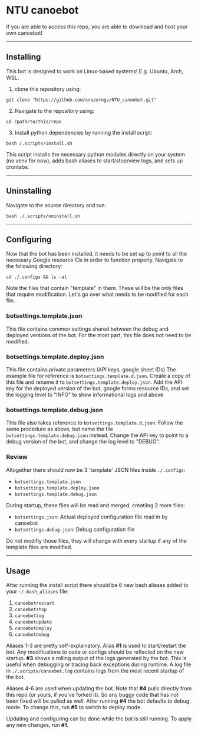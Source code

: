 # NTU canoebot
If you are able to access this repo, you are able to download and host your own canoebot!

---

## Installing
This bot is designed to work on Linux-based systems! E.g. Ubuntu, Arch, WSL.
1. clone this repository using:

`git clone "https://github.com/cruzerngz/NTU_canoebot.git"`

2. Navigate to the repository using:

`cd /path/to/this/repo`

3. Install python dependencies by running the install script:

`bash /.scripts/install.sh`

This script installs the necessary python modules directly on your system (no venv for now), adds bash aliases to start/stop/view logs, and sets up crontabs.

---

## Uninstalling
Navigate to the source directory and run:

`bash ./.scripts/uninstall.sh`

---

## Configuring
Now that the bot has been installed, it needs to be set up to point to all the necessary Google resource IDs in order to function properly.
Navigate to the following directory:

`cd ./.configs && ls -al`

Note the files that contain "template" in them.
These will be the only files that require modification.
Let's go over what needs to be modified for each file.

### botsettings.template.json
This file contains common settings shared between the debug and deployed versions of the bot.
For the most part, this file does not need to be modified.

### botsettings.template.deploy.json
This file contains private parameters (API keys, google sheet IDs)
The example file for reference is `botsettings.template.d.json`.
Create a copy of this file and rename it to `botsettings.template.deploy.json`.
Add the API key for the deployed version of the bot, google forms resource IDs, and set the logging level to "INFO" to show informational logs and above.

### botsettings.template.debug.json
This file also takes reference to `botsettings.template.d.json`.
Follow the same procedure as above, but name the file `botsettings.template.debug.json` instead.
Change the API key to point to a debug version of the bot, and change the log level to "DEBUG".

### Review
Altogether there should now be 3 'template' JSON files inside `./.configs`:
- `botsettings.template.json`
- `botsettings.template.deploy.json`
- `botsettings.template.debug.json`

During startup, these files will be read and merged, creatiing 2 more files:
- `botsettings.json`: Actual deployed configuration file read in by canoebot
- `botsettings.debug.json`: Debug configuration file

Do not modifiy those files, they will change with every startup if any of the template files are modified.

---

## Usage
After running the install script there should be 6 new bash aliases added to your `~/.bash_aliases` file:

1. `canoebotrestart`
2. `canoebotstop`
3. `canoebotlog`
4. `canoebotupdate`
5. `canoebotdeploy`
6. `canoebotdebug`

Aliases 1-3 are pretty self-explainatory.
Alias **#1** is used to start/restart the bot.
Any modifications to code or configs should be reflected on the new startup.
**#3** shows a rolling output of the logs generated by the bot.
This is useful when debugging or tracing back exceptions during runtime.
A log file in `./.scripts/canoebot.log` contains logs from the most recent startup of the bot.

Aliases 4-6 are used when updating the bot.
Note that **#4** pulls directly from this repo (or yours, if you've forked it).
So any buggy code that has not been fixed will be pulled as well.
After running **#4** the bot defaults to debug mode.
To change this, run **#5** to switch to deploy mode.

Updating and configuring can be done while the bot is still running.
To apply any new changes, run **#1**.

